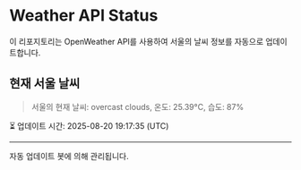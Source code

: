 
# Weather API Status

이 리포지토리는 OpenWeather API를 사용하여 서울의 날씨 정보를 자동으로 업데이트합니다.

## 현재 서울 날씨
> 서울의 현재 날씨: overcast clouds, 온도: 25.39°C, 습도: 87%

⏳ 업데이트 시간: 2025-08-20 19:17:35 (UTC)

---
자동 업데이트 봇에 의해 관리됩니다.
